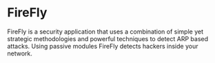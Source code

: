 # FireFly 

FireFly is a security application that uses a combination of simple yet strategic methodologies and powerful techniques to detect ARP based attacks. Using passive modules FireFly detects hackers inside your network.

